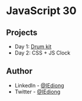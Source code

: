 # JavaScript 30

## Projects

- Day 1: [Drum kit](https://js30-drum-kit-seven.vercel.app/)
- Day 2: CSS + JS Clock

## Author

- LinkedIn - [@IEdiong](https://www.linkedin.com/in/iediong)
- Twitter - [@IEdiong](https://www.twitter.com/iediong)
